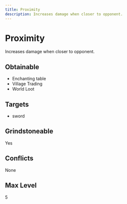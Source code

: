 ```yaml
---
title: Proximity
description: Increases damage when closer to opponent.
---
```

# Proximity
Increases damage when closer to opponent.
## Obtainable
- Enchanting table
- Village Trading
- World Loot
## Targets
- sword
## Grindstoneable
Yes
## Conflicts
None
## Max Level
5
